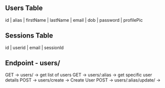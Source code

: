 ---
---

## Users Table

id | alias | firstName | lastName | email | dob | password | profilePic



## Sessions Table

id | userid | email | sessionId

## Endpoint - users/

GET -> users/ -> get list of users
GET -> users/:alias -> get specific user details
POST -> users/create -> Create User
POST -> users/:alias/update/ -> 

